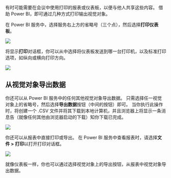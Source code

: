 有时可能需要在会议中使用打印的报表或仪表板，以便与他人共享这些内容。 借助 Power BI，即可通过几种方式打印输出视觉对象。

在 Power BI 服务中，选择服务右上方的省略号（三个点），然后选择**打印仪表板**。

![](media/4-4g-print-and-export-dashboards-reports/4-4g_1.png)

将显示**打印**对话框，你可以从中选择将仪表板发送到哪一台打印机，以及标准打印选项，如纵向或横向打印方向。

![](media/4-4g-print-and-export-dashboards-reports/4-4g_2.png)

## <a name="export-data-from-a-visual"></a>从视觉对象导出数据
你还可以从 Power BI 服务中的任何其他视觉对象导出数据。 只需选择任一视觉对象上的省略号，然后选择**导出数据**按钮（中间的按钮）即可。 当你执行此操作时，将创建一个 .CSV 文件并将其下载到本地计算机，并且浏览器上将显示一条消息告（就像任何其他由浏览器启动的下载）知你下载已完成。

![](media/4-4g-print-and-export-dashboards-reports/4-4g_3.png)

你还可以从报表中直接打印或导出。 在 Power BI 服务中查看报表时，请选择**文件 > 打印**以打开打印对话框。

![](media/4-4g-print-and-export-dashboards-reports/4-4g_4.png)

就像仪表板一样，你也可以通过选择视觉对象上的导出按钮，从报表中视觉对象导出数据。

